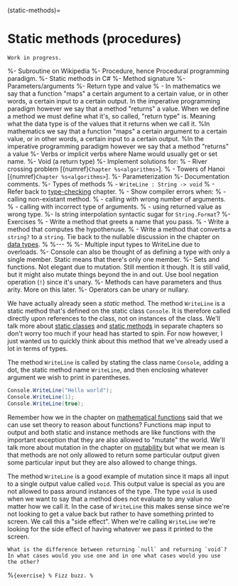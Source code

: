 (static-methods)=
# Static methods (procedures)

```{warning}
Work in progress.
```

%- Subroutine on Wikipedia
%- Procedure, hence Procedural programming paradigm.
%- Static methods in C\#
%- Method signature
%- Parameters/arguments
%- Return type and value
%  - In mathematics we say that a function "maps" a certain argument to a certain value, or in other words, a certain input to a certain output. In the imperative programming paradigm however we say that a method "returns" a value. When we define a method we must define what it's, so called, "return type" is. Meaning what the data type is of the values that it returns when we call it.
%In mathematics we say that a function "maps" a certain argument to a certain value, or in other words, a certain input to a certain output.
%In the imperative programming paradigm however we say that a method "returns" a value 
%- Verbs or implicit verbs where Name would usually get or set name.
%- Void (a return type)
%- Implement solutions for:
%  - River crossing problem [{numref}`Chapter %s<algorithms>`].
%  - Towers of Hanoi [{numref}`Chapter %s<algorithms>`].
%- Parameterization
%- Documentation comments.
%- Types of methods
%  - `WriteLine : String -> void`
%  - Refer back to [type-checking](type-checking) chapter.
%  - Show compiler errors when:
%    - calling non-existant method.
%    - calling with wrong number of arguments.
%    - calling with incorrect type of arguments.
%    - using returned value as wrong type.
%- Is string interpolation syntactic sugar for `String.Format`?
%- Exercises
%  - Write a method that greets a name that you pass.
%  - Write a method that computes the hypothenuse.
%  - Write a method that converts a `string?` to a `string`. Tie back to the nullable discussion in the chapter on [data types](data-types).
%
%---
%
%- Multiple input types to WriteLine due to overloads.
%- Console can also be thought of as defining a type with only a single member. Static means that there's only one member.
%- Sets and functions. Not elegant due to mutation. Still mention it though. It is still valid, but it might also mutate things beyond the in and out. Use bool negation operation (`!`) since it's unary.
%- Methods can have parameters and thus arity. More on this later.
%- Operators can be unary or nullary.

We have actually already seen a *static* method.
The method `WriteLine` is a static method that's defined on the static class `Console`.
It is therefore called directly upon references to the class, not on instances of the class.
We'll talk more about [static classes](static-classes) and [static methods](static-methods) in separate chapters so don't worry too much if your head has started to spin.
For now however, I just wanted us to quickly think about this method that we've already used a lot in terms of types.

The method `WriteLine` is called by stating the class name `Console`, adding a dot, the static method name `WriteLine`, and then enclosing whatever argument we wish to print in parentheses.

```csharp
Console.WriteLine("Hello world");
Console.WriteLine(1);
Console.WriteLine(true);
```

Remember how we in the chapter on [mathematical functions](functions) said that we can use set theory to reason about functions?
Functions map input to output and both static and instance methods are like functions with the important exception that they are also allowed to "mutate" the world.
We'll talk more about mutation in the chapter on [mutability](mutability) but what we mean is that methods are not only allowed to return some particular output given some particular input but they are also allowed to change things.

The method `WriteLine` is a good example of mutation since it maps all input to a single output value called `void`.
This output value is special as you are not allowed to pass around instances of the type.
The type `void` is used when we want to say that a method does not evaluate to any value no matter how we call it.
In the case of `WriteLine` this makes sense since we're not looking to get a value back but rather to have something printed to screen.
We call this a "side effect".
When we're calling `WriteLine` we're looking for the side effect of having whatever we pass it printed to the screen.


```{exercise}
What is the difference between returning `null` and returning `void`?
In what cases would you use one and in one what cases would you use the other?
```


%```{exercise}
% Fizz buzz.
%```
